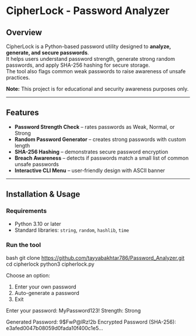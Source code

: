 #  CipherLock - Password Analyzer

##  Overview
CipherLock is a Python-based password utility designed to **analyze, generate, and secure passwords**.  
It helps users understand password strength, generate strong random passwords, and apply SHA-256 hashing for secure storage.  
The tool also flags common weak passwords to raise awareness of unsafe practices.  

 **Note:** This project is for educational and security awareness purposes only.  

---

##  Features
-  **Password Strength Check** – rates passwords as Weak, Normal, or Strong  
-  **Random Password Generator** – creates strong passwords with custom length  
-  **SHA-256 Hashing** – demonstrates secure password encryption  
-  **Breach Awareness** – detects if passwords match a small list of common unsafe passwords  
-  **Interactive CLI Menu** – user-friendly design with ASCII banner  

---

##  Installation & Usage
### Requirements
- Python 3.10 or later  
- Standard libraries: `string`, `random`, `hashlib`, `time`

### Run the tool
bash
git clone https://github.com/tayyabakhtar786/Password_Analyzer.git
cd cipherlock
python3 cipherlock.py

Choose an option:
1) Enter your own password
2) Auto-generate a password
3) Exit

Enter your password: MyPassword123!
Strength: Strong

Generated Password: 9$FwP@lRz!2b
Encrypted Password (SHA-256): e3afed0047b08059d0fada10f400c1e5...



